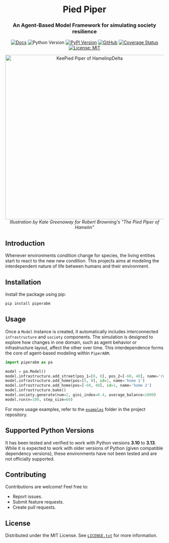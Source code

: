 <h1 align="center">
    <br>
    Pied Piper
</h1>

<h3 align="center">
    An Agent-Based Model Framework for simulating society resilience
</h3>

<div align="center">

[![Docs](https://img.shields.io/badge/docs-30363f?logo=read-the-docs&logoColor=white)](https://pied-piper.readthedocs.io/)
![Python Version](https://img.shields.io/badge/python-≥3.10-blue)
[![PyPI Version](https://img.shields.io/pypi/v/piperabm.svg)](https://pypi.org/project/piperabm/)
[![GitHub](https://img.shields.io/badge/github-30363f?logo=github&logoColor=white)](https://github.com/cmudrc/pied-piper)
[![Coverage Status](https://coveralls.io/repos/github/cmudrc/pied-piper/badge.svg?branch=main)](https://coveralls.io/github/cmudrc/pied-piper?branch=main)
[![License: MIT](https://img.shields.io/badge/license-MIT-yellow.svg)](https://opensource.org/licenses/MIT)

</div>

<div align="center">
    <img src="https://upload.wikimedia.org/wikipedia/commons/thumb/d/d9/Pied_Piper2.jpg/593px-Pied_Piper2.jpg" alt="KeePied Piper of HamelinpDelta" width="520">
    </br>
    <em>
        Illustration by Kate Greenaway for Robert Browning's "The Pied Piper of Hamelin"
    </em>
</div>

## Introduction

Whenever environments condition change for species, the living entities start to react to the new new condition. This projects aims at modeling the interdependent nature of life between humans and their environment.

## Installation

Install the package using pip:
```sh
pip install piperabm
```

## Usage

Once a `Model` instance is created, it automatically includes interconnected `infrastructure` and `society` components. The simulation is designed to explore how changes in one domain, such as agent behavior or infrastructure layout, affect the other over time. This interdependence forms the core of agent-based modeling within `PiperABM`.

```python
import piperabm as pa

model = pa.Model()
model.infrastructure.add_street(pos_1=[0, 0], pos_2=[-60, 40], name='road')
model.infrastructure.add_home(pos=[5, 0], id=1, name='home 1')
model.infrastructure.add_home(pos=[-60, 40], id=1, name='home 2')
model.infrastructure.bake()
model.society.generate(num=2, gini_index=0.4, average_balance=1000)
model.run(n=100, step_size=60)
```

For more usage examples, refer to the [`examples`](https://github.com/cmudrc/pied-piper/tree/main/examples) folder in the project repository.

## Supported Python Versions

It has been tested and verified to work with Python versions **3.10** to **3.13**. While it is expected to work with older versions of Python (given compatible dependency versions), these environments have not been tested and are not officially supported.

## Contributing

Contributions are welcome! Feel free to:
* Report issues.
* Submit feature requests.
* Create pull requests.

## License

Distributed under the MIT License. See [`LICENSE.txt`](https://github.com/cmudrc/pied-piper/blob/main/LICENSE) for more information.
